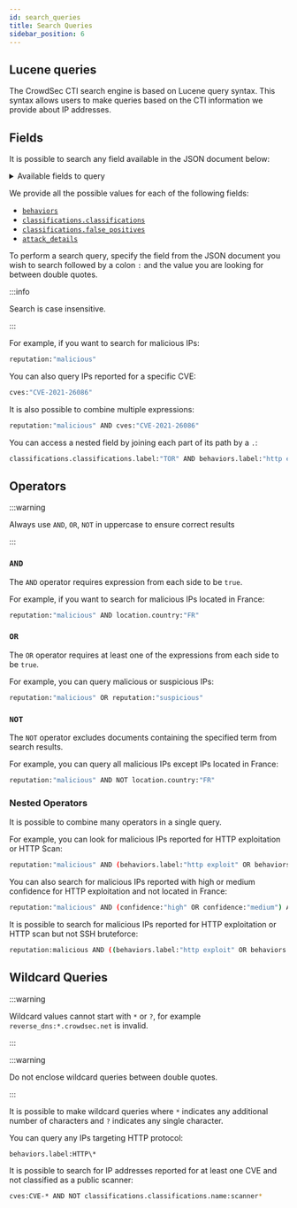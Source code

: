 ```yaml
---
id: search_queries
title: Search Queries
sidebar_position: 6
---
```


## Lucene queries

The CrowdSec CTI search engine is based on Lucene query syntax. This syntax allows users to make queries based on the CTI information we provide about IP addresses.

## Fields

It is possible to search any field available in the JSON document below:

<details>
  <summary>Available fields to query</summary>

```json
{
    "ip": "[CENSORED]",
    "ip_range": "[CENSORED]",
    "as_name": "[CENSORED]",
    "reputation": "malicious",
    "ip_range_24": "[CENSORED]",
    "ip_range_24_reputation": "suspicious",
    "background_noise": "high",
    "confidence": "high",
    "as_num": 8798,
    "location": {
        "country": "FR",
        "city": "Paris"
    },
    "reverse_dns": "[CENSORED]",
    "behaviors": [
        {
            "name": "http:exploit",
            "label": "HTTP Exploit",
            "description": "IP has been reported for attempting to exploit a vulnerability in a web application."
        }
    ],
    "classifications": {
        "false_positives": [],
        "classifications": []
    },
    "attack_details": [],
    "mitre_techniques": [
        {
            "name": "T1190",
            "label": "Exploit Public-Facing Application",
            "description": "Adversaries may attempt to exploit a weakness in an Internet-facing host or system to initially access a network."
        }
    ],
    "cves": ["CVE-2021-26086"]
}
```

</details>

We provide all the possible values for each of the following fields:

-   [`behaviors`](taxonomy/behaviors)
-   [`classifications.classifications`](taxonomy/classifications)
-   [`classifications.false_positives`](taxonomy/false_positives)
-   [`attack_details`](taxonomy/scenarios)

To perform a search query, specify the field from the JSON document you wish to search followed by a colon `:` and the value you are looking for between double quotes.

:::info

Search is case insensitive.

:::

For example, if you want to search for malicious IPs:

```bash
reputation:"malicious"
```

You can also query IPs reported for a specific CVE:

```bash
cves:"CVE-2021-26086"
```

It is also possible to combine multiple expressions:

```bash
reputation:"malicious" AND cves:"CVE-2021-26086"
```

You can access a nested field by joining each part of its path by a `.`:

```bash
classifications.classifications.label:"TOR" AND behaviors.label:"http exploit"
```

## Operators

:::warning

Always use `AND`, `OR`, `NOT` in uppercase to ensure correct results

:::

### `AND`

The `AND` operator requires expression from each side to be `true`.

For example, if you want to search for malicious IPs located in France:

```bash
reputation:"malicious" AND location.country:"FR"
```

### `OR`

The `OR` operator requires at least one of the expressions from each side to be `true`.

For example, you can query malicious or suspicious IPs:

```bash
reputation:"malicious" OR reputation:"suspicious"
```

### `NOT`

The `NOT` operator excludes documents containing the specified term from search results.

For example, you can query all malicious IPs except IPs located in France:

```bash
reputation:"malicious" AND NOT location.country:"FR"
```

### Nested Operators

It is possible to combine many operators in a single query.

For example, you can look for malicious IPs reported for HTTP exploitation or HTTP Scan:

```bash
reputation:"malicious" AND (behaviors.label:"http exploit" OR behaviors.label:"http scan")
```

You can also search for malicious IPs reported with high or medium confidence for HTTP exploitation and not located in France:

```bash
reputation:"malicious" AND (confidence:"high" OR confidence:"medium") AND behaviors.label:"http exploit" AND location.country:"fr"
```

It is possible to search for malicious IPs reported for HTTP exploitation or HTTP scan but not SSH bruteforce:

```bash
reputation:malicious AND ((behaviors.label:"http exploit" OR behaviors.label:"http scan") AND NOT behaviors.label:"ssh bruteforce")
```

## Wildcard Queries

:::warning

Wildcard values cannot start with `*` or `?`, for example `reverse_dns:*.crowdsec.net` is invalid.

:::

:::warning

Do not enclose wildcard queries between double quotes.

:::

It is possible to make wildcard queries where `*` indicates any additional number of characters and `?` indicates any single character.

You can query any IPs targeting HTTP protocol:

```bash
behaviors.label:HTTP\*
```

It is possible to search for IP addresses reported for at least one CVE and not classified as a public scanner:

```bash
cves:CVE-* AND NOT classifications.classifications.name:scanner*
```
